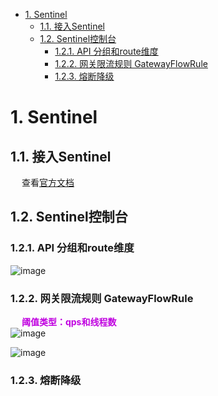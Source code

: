 
<!-- TOC -->

- [1. Sentinel](#1-sentinel)
    - [1.1. 接入Sentinel](#11-接入sentinel)
    - [1.2. Sentinel控制台](#12-sentinel控制台)
        - [1.2.1. API 分组和route维度](#121-api-分组和route维度)
        - [1.2.2. 网关限流规则 GatewayFlowRule](#122-网关限流规则-gatewayflowrule)
        - [1.2.3. 熔断降级](#123-熔断降级)

<!-- /TOC -->

# 1. Sentinel
<!-- 
什么是Sentinel?它能做什么
https://blog.csdn.net/u012190514/article/details/81383698
-->


## 1.1. 接入Sentinel
<!-- 
全局配置
异常处理 https://mp.weixin.qq.com/s?__biz=MzkwNzI0MzQ2NQ==&mid=2247489058&idx=3&sn=2a9abd84a257e49869689079bccfa733&source=41#wechat_redirect
-->
&emsp; 查看[官方文档](https://github.com/alibaba/spring-cloud-alibaba/wiki/Sentinel)  

## 1.2. Sentinel控制台
<!-- 
https://mp.weixin.qq.com/s/YRfDFeIcoFlIl5kE7A9Y0Q
-->
### 1.2.1. API 分组和route维度
![image](https://gitee.com/wt1814/pic-host/raw/master/images/microService/problems/problem-57.png)  


### 1.2.2. 网关限流规则 GatewayFlowRule
&emsp; **<font color = "clime">阈值类型：qps和线程数</font>**  
![image](https://gitee.com/wt1814/pic-host/raw/master/images/microService/problems/problem-58.png)  

![image](https://gitee.com/wt1814/pic-host/raw/master/images/microService/problems/problem-59.png)  

### 1.2.3. 熔断降级

